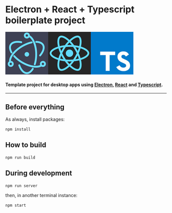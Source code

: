 # Electron + React + Typescript boilerplate project
![](./src/resources/project-logo-400.jpg) 


#### Template project for desktop apps using [Electron](https://electronjs.org/), [React](https://reactjs.org/) and [Typescript](https://www.typescriptlang.org/).

---

## Before everything
As always, install packages:
```
npm install
```



## How to build
```
npm run build
```


## During development
```
npm run server
```
then, in another terminal instance:
```
npm start
```

